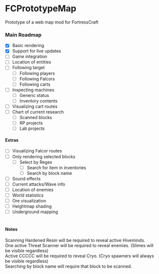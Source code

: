 # FCPrototypeMap
Prototype of a web map mod for FortressCraft

### Main Roadmap
- [x] Basic rendering
- [x] Support for live updates
- [ ] Game integration
- [ ] Location of entities
- [ ] Following target
  - [ ] Following players
  - [ ] Following Falcors
  - [ ] Following carts
- [ ] Inspecting machines
  - [ ] Generic status
  - [ ] Inventory contents
- [ ] Visualizing cart routes
- [ ] Chart of current research
  - [ ] Scanned blocks
  - [ ] RP projects
  - [ ] Lab projects

#### Extras
- [ ] Visualizing Falcor routes
- [ ] Only rendering selected blocks
  - [ ] Select by Regex
    - [ ] Search for item in inventories
    - [ ] Search by block name
- [ ] Sound effects
- [ ] Current attacks/Wave info
- [ ] Location of enemies
- [ ] World statistics
- [ ] Ore visualization
- [ ] Heightmap shading
- [ ] Underground mapping
#
#### Notes
Scanning Hardened Resin will be required to reveal active Hiveminds.  
One active Threat Scanner will be required to reveal enemies. (Slimes will be visible regardless)  
Active CCCCC will be required to reveal Cryo. (Cryo spawners will always be visible regardless)  
Searching by block name will require that block to be scanned.  
